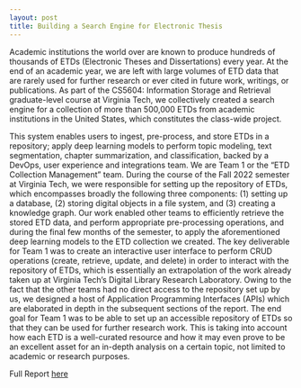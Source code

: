 ```yaml
---
layout: post
title: Building a Search Engine for Electronic Thesis
---
```


Academic institutions the world over are known to produce hundreds of thousands of ETDs (Electronic Theses and Dissertations) every year. At the end of an academic year, we are left with large volumes of ETD data that are rarely used for further research or ever cited in future work, writings, or publications. As part of the CS5604: Information Storage and Retrieval graduate-level course at Virginia Tech, we collectively created a search engine for a collection of more than 500,000 ETDs from academic institutions in the United States, which constitutes the class-wide project. 

This system enables users to ingest, pre-process, and store ETDs in a repository; apply deep learning models to perform topic modeling, text segmentation, chapter summarization, and classification, backed by a DevOps, user experience and integrations team. We are Team 1 or the “ETD Collection Management” team. During the course of the Fall 2022 semester at Virginia Tech, we were responsible for setting up the repository of ETDs, which encompasses broadly the following three components: (1) setting up a database, (2) storing digital objects in a file system, and (3) creating a knowledge graph. Our work enabled other teams to efficiently retrieve the stored ETD data, and perform appropriate pre-processing operations, and during the final few months of the semester, to apply the aforementioned deep learning models to the ETD collection we created. The key deliverable for Team 1 was to create an interactive user interface to perform CRUD operations (create, retrieve, update, and delete) in order to interact with the repository of ETDs, which is essentially an extrapolation of the work already taken up at Virginia Tech’s Digital Library Research Laboratory. Owing to the fact that the other teams had no direct access to the repository set up by us, we designed a host of Application Programming Interfaces (APIs) which are elaborated in depth in the subsequent sections of the report. The end goal for Team 1 was to be able to set up an accessible repository of ETDs so that they can be used for further research work. This is taking into account how each ETD is a well-curated resource and how it may even prove to be an excellent asset for an in-depth analysis on a certain topic, not limited to academic or research purposes.


Full Report [here](http://hdl.handle.net/10919/114079)